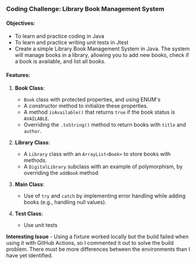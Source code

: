 ### Coding Challenge: Library Book Management System

#### Objectives:
- To learn and practice coding in Java
- To learn and practice writing unit tests in Jtest
- Create a simple Library Book Management System in Java. The system will manage books in a library, allowing you to add new books, check if a book is available, and list all books.

#### Features:

1. **Book Class**:
    - `Book` class with protected properties, and using ENUM's
    - A constructor method to initialize these properties.
    - A method `isAvailable()` that returns `true` if the book status is `AVAILABLE`.
    - Overriding the `.toString()` method to return books with `title` and `author`.

2. **Library Class**:
    - A `Library` class with an `ArrayList<Book>` to store books with methods.
    - A `DigitalLibrary` subclass with an example of polymorphism, by overriding the `addBook` method

3. **Main Class**:
    - Use of `try` and `catch` by implementing error handling while adding books (e.g., handling null values).

4. **Test Class**:
    - Use unit tests

**Interesting Issue**
    - Using a fixture worked locally but the build failed when using it with GitHub Actions, so I commented it out to solve the build problem. There must be more differences between the environments than I have yet identified.

